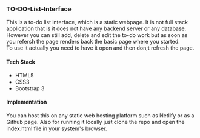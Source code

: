 ### TO-DO-List-Interface
This is a to-do list interface, which is a static webpage. It is not full stack application that is it does not have any backend server or any database.<br>
However you can still add, delete and edit the to-do work but as soon as you refersh the page renders back the basic page where you started.
<br>
To use it actually you need to have it open and then don;t refresh the page.

#### Tech Stack
* HTML5
* CSS3
* Bootstrap 3

#### Implementation
You can host this on any static web hosting platform such as Netlify or as a Github page. Also for running it locally just clone the repo and open the index.html file in your system's browser.
